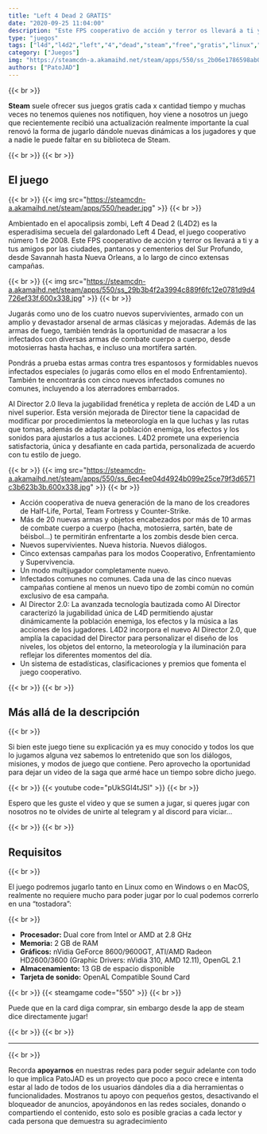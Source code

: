 ```yaml
---
title: "Left 4 Dead 2 GRATIS"
date: "2020-09-25 11:04:00"
description: "Este FPS cooperativo de acción y terror os llevará a ti y a tus amigos por las ciudades, pantanos y cementerios del Sur Profundo"
type: "juegos"
tags: ["l4d","l4d2","left","4","dead","steam","free","gratis","linux","windows"]
category: ["Juegos"]
img: "https://steamcdn-a.akamaihd.net/steam/apps/550/ss_2b06e1786598ab033411c27600de1868f023c663.600x338.jpg"
authors: ["PatoJAD"]
---
```


{{< br >}}

**Steam** suele ofrecer sus juegos gratis cada x cantidad tiempo y muchas veces no tenemos quienes nos notifiquen, hoy viene a nosotros un juego que recientemente recibió una actualización realmente importante la cual renovó la forma de jugarlo dándole nuevas dinámicas a los jugadores y que a nadie le puede faltar en su biblioteca de Steam.

{{< br >}}
{{< br >}}

## El juego

{{< br >}}
{{< img src="https://steamcdn-a.akamaihd.net/steam/apps/550/header.jpg" >}}
{{< br >}}

Ambientado en el apocalipsis zombi, Left 4 Dead 2 (L4D2) es la esperadísima secuela del galardonado Left 4 Dead, el juego cooperativo número 1 de 2008.
Este FPS cooperativo de acción y terror os llevará a ti y a tus amigos por las ciudades, pantanos y cementerios del Sur Profundo, desde Savannah hasta Nueva Orleans, a lo largo de cinco extensas campañas.

{{< br >}}
{{< img src="https://steamcdn-a.akamaihd.net/steam/apps/550/ss_29b3b4f2a3994c889f6fc12e0781d9d4726ef33f.600x338.jpg" >}}
{{< br >}}

Jugarás como uno de los cuatro nuevos supervivientes, armado con un amplio y devastador arsenal de armas clásicas y mejoradas. Además de las armas de fuego, también tendrás la oportunidad de masacrar a los infectados con diversas armas de combate cuerpo a cuerpo, desde motosierras hasta hachas, e incluso una mortífera sartén.

Pondrás a prueba estas armas contra tres espantosos y formidables nuevos infectados especiales (o jugarás como ellos en el modo Enfrentamiento). También te encontrarás con cinco nuevos infectados comunes no comunes, incluyendo a los aterradores embarrados.

AI Director 2.0 lleva la jugabilidad frenética y repleta de acción de L4D a un nivel superior. Esta versión mejorada de Director tiene la capacidad de modificar por procedimientos la meteorología en la que luchas y las rutas que tomas, además de adaptar la población enemiga, los efectos y los sonidos para ajustarlos a tus acciones. L4D2 promete una experiencia satisfactoria, única y desafiante en cada partida, personalizada de acuerdo con tu estilo de juego.

{{< br >}}
{{< img src="https://steamcdn-a.akamaihd.net/steam/apps/550/ss_6ec4ee04d4924b099e25ce79f3d6571c3b623b3b.600x338.jpg" >}}
{{< br >}}

* Acción cooperativa de nueva generación de la mano de los creadores de Half-Life, Portal, Team Fortress y Counter-Strike.
* Más de 20 nuevas armas y objetos encabezados por más de 10 armas de combate cuerpo a cuerpo (hacha, motosierra, sartén, bate de béisbol...) te permitirán enfrentarte a los zombis desde bien cerca.
* Nuevos supervivientes. Nueva historia. Nuevos diálogos.
* Cinco extensas campañas para los modos Cooperativo, Enfrentamiento y Supervivencia.
* Un modo multijugador completamente nuevo.
* Infectados comunes no comunes. Cada una de las cinco nuevas campañas contiene al menos un nuevo tipo de zombi común no común exclusivo de esa campaña.
* AI Director 2.0: La avanzada tecnología bautizada como AI Director caracterizó la jugabilidad única de L4D permitiendo ajustar dinámicamente la población enemiga, los efectos y la música a las acciones de los jugadores. L4D2 incorpora el nuevo AI Director 2.0, que amplía la capacidad del Director para personalizar el diseño de los niveles, los objetos del entorno, la meteorología y la iluminación para reflejar los diferentes momentos del día.
* Un sistema de estadísticas, clasificaciones y premios que fomenta el juego cooperativo.

{{< br >}}
{{< br >}}

## Más allá de la descripción

{{< br >}}

Si bien este juego tiene su explicación ya es muy conocido y todos los que lo jugamos alguna vez sabemos lo entretenido que son los diálogos, misiones, y modos de juego que contiene. Pero aprovecho la oportunidad para dejar un video de la saga que armé hace un tiempo sobre dicho juego.

{{< br >}}
{{< youtube code="pUkSGI4tJSI" >}}
{{< br >}}

Espero que les guste el video y que se sumen a jugar, si queres jugar con nosotros no te olvides de unirte al telegram y al discord para viciar…

{{< br >}}
{{< br >}}

## Requisitos

{{< br >}}

El juego podremos jugarlo tanto en Linux como en Windows o en MacOS, realmente no requiere mucho para poder jugar por lo cual podemos correrlo en una “tostadora”:

{{< br >}}

* **Procesador:** Dual core from Intel or AMD at 2.8 GHz
* **Memoria:** 2 GB de RAM
* **Gráficos:** nVidia GeForce 8600/9600GT, ATI/AMD Radeon HD2600/3600 (Graphic Drivers: nVidia 310, AMD 12.11), OpenGL 2.1
* **Almacenamiento:** 13 GB de espacio disponible
* **Tarjeta de sonido:** OpenAL Compatible Sound Card

{{< br >}}
{{< steamgame code="550" >}}
{{< br >}}

Puede que en la card diga comprar, sin embargo desde la app de steam dice directamente jugar!

{{< br >}}
{{< br >}}

---

{{< br >}}

Recorda **apoyarnos** en nuestras redes para poder seguir adelante con todo lo que implica PatoJAD es un proyecto que poco a poco crece e intenta estar al lado de todos de los usuarios dándoles dia a dia herramientas o funcionalidades. Mostranos tu apoyo con pequeños gestos, desactivando el bloqueador de anuncios, apoyándonos en las redes sociales, donando o compartiendo el contenido, esto solo es posible gracias a cada lector y cada persona que demuestra su agradecimiento
